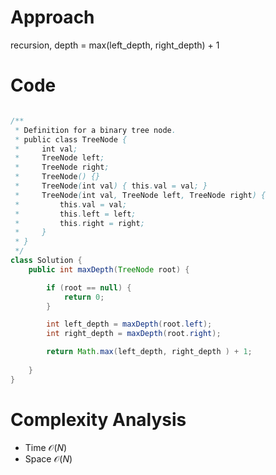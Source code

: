 # Approach

recursion, depth = max(left_depth, right_depth) + 1

# Code

```java

/**
 * Definition for a binary tree node.
 * public class TreeNode {
 *     int val;
 *     TreeNode left;
 *     TreeNode right;
 *     TreeNode() {}
 *     TreeNode(int val) { this.val = val; }
 *     TreeNode(int val, TreeNode left, TreeNode right) {
 *         this.val = val;
 *         this.left = left;
 *         this.right = right;
 *     }
 * }
 */
class Solution {
    public int maxDepth(TreeNode root) {

        if (root == null) {
            return 0;
        }

        int left_depth = maxDepth(root.left);
        int right_depth = maxDepth(root.right);

        return Math.max(left_depth, right_depth ) + 1;
        
    }
}

```

# Complexity Analysis
- Time $\mathcal{O}(N)$
- Space $\mathcal{O}(N)$